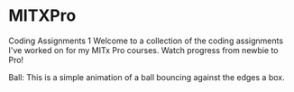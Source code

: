 # MITXPro
Coding Assignments
1
Welcome to a collection of the coding assignments I've worked on for my MITx Pro courses. Watch progress from newbie to Pro!

Ball: This is a simple animation of a ball bouncing against the edges a box.

